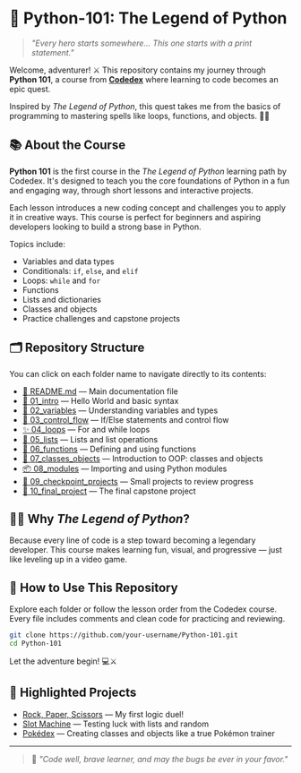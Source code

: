 # 🐍 Python-101: The Legend of Python

> *"Every hero starts somewhere... This one starts with a print statement."*

Welcome, adventurer! ⚔️ This repository contains my journey through **Python 101**, a course from **[Codedex](https://www.codedex.io/)** where learning to code becomes an epic quest.

Inspired by *The Legend of Python*, this quest takes me from the basics of programming to mastering spells like loops, functions, and objects. 🧙‍♂️

## 📚 About the Course

**Python 101** is the first course in the *The Legend of Python* learning path by Codedex. It's designed to teach you the core foundations of Python in a fun and engaging way, through short lessons and interactive projects.

Each lesson introduces a new coding concept and challenges you to apply it in creative ways. This course is perfect for beginners and aspiring developers looking to build a strong base in Python.

Topics include:

* Variables and data types
* Conditionals: `if`, `else`, and `elif`
* Loops: `while` and `for`
* Functions
* Lists and dictionaries
* Classes and objects
* Practice challenges and capstone projects

## 🗂️ Repository Structure

You can click on each folder name to navigate directly to its contents:

* [📝 README.md](README.md) — Main documentation file
* [🐍 01\_intro](01_intro/) — Hello World and basic syntax
* [🧠 02\_variables](02_variables/) — Understanding variables and types
* [🔄 03\_control\_flow](03_control_flow/) — If/Else statements and control flow
* [✨ 04\_loops](04_loops/) — For and while loops
* [🧰 05\_lists](05_lists/) — Lists and list operations
* [🧪 06\_functions](06_functions/) — Defining and using functions
* [🧪 07\_classes\_objects](07_classes_objects/) — Introduction to OOP: classes and objects
* [📦 08\_modules](08_modules/) — Importing and using Python modules
* [🧩 09\_checkpoint\_projects](09_checkpoint_projects/) — Small projects to review progress
* [🏁 10\_final\_project](10_final_project/) — The final capstone project

## 🧙‍♀️ Why *The Legend of Python*?

Because every line of code is a step toward becoming a legendary developer. This course makes learning fun, visual, and progressive — just like leveling up in a video game.

## 🚀 How to Use This Repository

Explore each folder or follow the lesson order from the Codedex course. Every file includes comments and clean code for practicing and reviewing.

```bash
git clone https://github.com/your-username/Python-101.git
cd Python-101
```

Let the adventure begin! 💻⚔️

## 🧩 Highlighted Projects

* [Rock, Paper, Scissors](09_checkpoint_projects/rock_paper_scissors.py) — My first logic duel!
* [Slot Machine](09_checkpoint_projects/slot_machine.py) — Testing luck with lists and random
* [Pokédex](09_checkpoint_projects/pokedex.py) — Creating classes and objects like a true Pokémon trainer

---

> 🐍 *"Code well, brave learner, and may the bugs be ever in your favor."*
